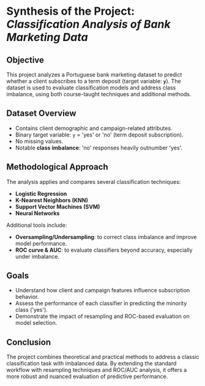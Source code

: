 # Synthesis of the Project: *Classification Analysis of Bank Marketing Data*

## Objective

This project analyzes a Portuguese bank marketing dataset to predict whether a client subscribes to a term deposit (target variable: **`y`**). The dataset is used to evaluate classification models and address class imbalance, using both course-taught techniques and additional methods.

## Dataset Overview

- Contains client demographic and campaign-related attributes.
- Binary target variable: `y` = 'yes' or 'no' (term deposit subscription).
- No missing values.
- Notable **class imbalance**: 'no' responses heavily outnumber 'yes'.

## Methodological Approach

The analysis applies and compares several classification techniques:
- **Logistic Regression**
- **K-Nearest Neighbors (KNN)**
- **Support Vector Machines (SVM)**
- **Neural Networks**

Additional tools include:
- **Oversampling/Undersampling**: to correct class imbalance and improve model performance.
- **ROC curve & AUC**: to evaluate classifiers beyond accuracy, especially under imbalance.

## Goals

- Understand how client and campaign features influence subscription behavior.
- Assess the performance of each classifier in predicting the minority class ('yes').
- Demonstrate the impact of resampling and ROC-based evaluation on model selection.

## Conclusion

The project combines theoretical and practical methods to address a classic classification task with imbalanced data. By extending the standard workflow with resampling techniques and ROC/AUC analysis, it offers a more robust and nuanced evaluation of predictive performance.
